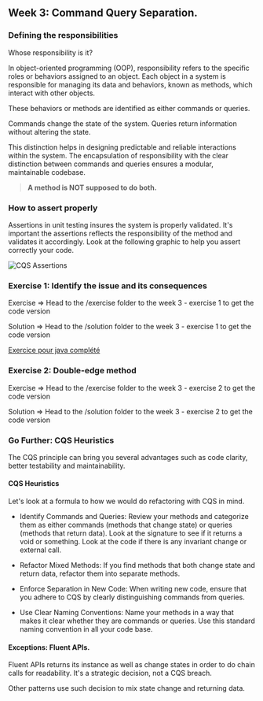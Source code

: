 ## Week 3: Command Query Separation.

### Defining the responsibilities

Whose responsibility is it?

In object-oriented programming (OOP), responsibility refers to the specific roles or behaviors assigned to an object. Each object in a system is responsible for managing its data and behaviors, known as methods, which interact with other objects. 

These behaviors or methods are identified as either commands or queries.

Commands change the state of the system.
Queries return information without altering the state. 

This distinction helps in designing predictable and reliable interactions within the system. The encapsulation of responsibility with the clear distinction between commands and queries ensures a modular, maintainable codebase.

> **A method is NOT supposed to do both.**

### How to assert properly

Assertions in unit testing insures the system is properly validated. It's important the assertions reflects the responsibility of the method and validates it accordingly. Look at the following graphic to help you assert correctly your code.

![CQS Assertions](img/assert.png)


### Exercise 1: Identify the issue and its consequences

Exercise => Head to the /exercise folder to the week 3 - exercise 1 to get the code version

Solution => Head to the /solution folder to the week 3 - exercise 1 to get the code version

[Exercice pour java complété](../../exercise/java/week03-cqs/exercise1)

### Exercise 2: Double-edge method

Exercise => Head to the /exercise folder to the week 3 - exercise 2 to get the code version

Solution => Head to the /solution folder to the week 3 - exercise 2 to get the code version

### Go Further: CQS Heuristics

The CQS principle can bring you several advantages such as code clarity, better testability and maintainability.

#### CQS Heuristics

Let's look at a formula to how we would do refactoring with CQS in mind.

- Identify Commands and Queries: Review your methods and categorize them as either commands (methods that change state) or queries (methods that return data).
Look at the signature to see if it returns a void or something.
Look at the code if there is any invariant change or external call.

- Refactor Mixed Methods: If you find methods that both change state and return data, refactor them into separate methods.

- Enforce Separation in New Code: When writing new code, ensure that you adhere to CQS by clearly distinguishing commands from queries.

- Use Clear Naming Conventions: Name your methods in a way that makes it clear whether they are commands or queries. Use this standard naming convention in all your code base.

#### Exceptions: Fluent APIs.

Fluent APIs returns its instance as well as change states in order to do chain calls for readability. It's a strategic decision, not a CQS breach.

Other patterns use such decision to mix state change and returning data.
